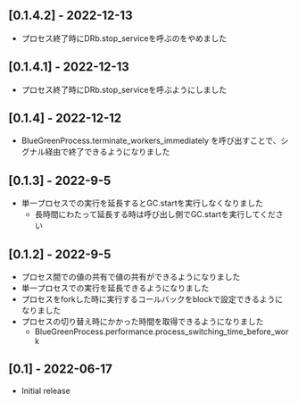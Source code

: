 ## [0.1.4.2] - 2022-12-13
* プロセス終了時にDRb.stop_serviceを呼ぶのをやめました

## [0.1.4.1] - 2022-12-13
* プロセス終了時にDRb.stop_serviceを呼ぶようにしました

## [0.1.4] - 2022-12-12
* BlueGreenProcess.terminate_workers_immediately を呼び出すことで、シグナル経由で終了できるようになりました

## [0.1.3] - 2022-9-5
* 単一プロセスでの実行を延長するとGC.startを実行しなくなりました
    * 長時間にわたって延長する時は呼び出し側でGC.startを実行してください

## [0.1.2] - 2022-9-5
- プロセス間での値の共有で値の共有ができるようになりました
- 単一プロセスでの実行を延長できるようになりました
- プロセスをforkした時に実行するコールバックをblockで設定できるようになりました
- プロセスの切り替え時にかかった時間を取得できるようになりました
    - BlueGreenProcess.performance.process_switching_time_before_work

## [0.1] - 2022-06-17

- Initial release
